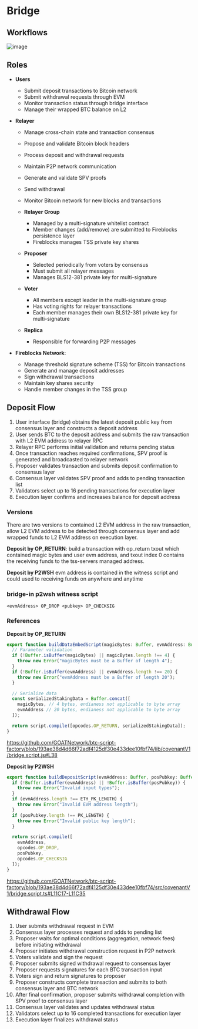 # Bridge

## Workflows
![image](https://github.com/user-attachments/assets/37aaaba2-d56d-44cc-8a3e-b37a15cbf3de)

## Roles

- **Users** 
    - Submit deposit transactions to Bitcoin network
    - Submit withdrawal requests through EVM
    - Monitor transaction status through bridge interface
    - Manage their wrapped BTC balance on L2

- **Relayer**
    - Manage cross-chain state and transaction consensus
    - Propose and validate Bitcoin block headers
    - Process deposit and withdrawal requests
    - Maintain P2P network communication
    - Generate and validate SPV proofs
    - Send withdrawal
    - Monitor Bitcoin network for new blocks and transactions
  
    - **Relayer Group**
        - Managed by a multi-signature whitelist contract
        - Member changes (add/remove) are submitted to Fireblocks persistence layer
        - Fireblocks manages TSS private key shares
    - **Proposer**
        - Selected periodically from voters by consensus
        - Must submit all relayer messages
        - Manages BLS12-381 private key for multi-signature
    - **Voter**
        - All members except leader in the multi-signature group
        - Has voting rights for relayer transactions
        - Each member manages their own BLS12-381 private key for multi-signature
    - **Replica**
        - Responsible for forwarding P2P messages

- **Fireblocks Network**: 
    - Manage threshold signature scheme (TSS) for Bitcoin transactions
    - Generate and manage deposit addresses
    - Sign withdrawal transactions
    - Maintain key shares security
    - Handle member changes in the TSS group
  
## Deposit Flow

1. User interface (bridge) obtains the latest deposit public key from consensus layer and constructs a deposit address
2. User sends BTC to the deposit address and submits the raw transaction with L2 EVM address to relayer RPC
3. Relayer RPC performs initial validation and returns pending status
4. Once transaction reaches required confirmations, SPV proof is generated and broadcasted to relayer network
5. Proposer validates transaction and submits deposit confirmation to consensus layer
6. Consensus layer validates SPV proof and adds to pending transaction list
7. Validators select up to 16 pending transactions for execution layer
8. Execution layer confirms and increases balance for deposit address

### Versions
There are two versions to contained L2 EVM address in the raw transaction, allow  L2 EVM address to be detected through consensus layer and add wrapped funds to L2 EVM address on execution layer. 

**Deposit by OP_RETURN**: build a transaction with op_return txout which contained magic bytes and user evm address, and txout index 0 contains the receiving funds to the tss-servers managed address.  

**Deposit by P2WSH** evm address is contained in the witness script and could used to receiving funds on anywhere and anytime
### bridge-in p2wsh witness script
```
<evmAddress> OP_DROP <pubkey> OP_CHECKSIG
```

### References
**Deposit by OP_RETURN**
``` typescript
export function buildDataEmbedScript(magicBytes: Buffer, evmAddress: Buffer): Buffer {
  // Parameter validation
  if (!Buffer.isBuffer(magicBytes) || magicBytes.length !== 4) {
    throw new Error("magicBytes must be a Buffer of length 4");
  }
  if (!Buffer.isBuffer(evmAddress) || evmAddress.length !== 20) {
    throw new Error("evmAddress must be a Buffer of length 20");
  }

  // Serialize data
  const serializedStakingData = Buffer.concat([
    magicBytes, // 4 bytes, endianess not applicable to byte array
    evmAddress // 20 bytes, endianess not applicable to byte array
  ]);

  return script.compile([opcodes.OP_RETURN, serializedStakingData]);
}
```
https://github.com/GOATNetwork/btc-script-factory/blob/193ae38d4d66f72adf4125df30e433dee10fbf74/lib/covenantV1/bridge.script.js#L38

**Deposit by P2WSH** 
``` typescript
export function buildDepositScript(evmAddress: Buffer, posPubkey: Buffer): Buffer {
  if (!Buffer.isBuffer(evmAddress) || !Buffer.isBuffer(posPubkey)) {
    throw new Error("Invalid input types");
  }
  if (evmAddress.length !== ETH_PK_LENGTH) {
    throw new Error("Invalid EVM address length");
  }
  if (posPubkey.length !== PK_LENGTH) {
    throw new Error("Invalid public key length");
  }

  return script.compile([
    evmAddress,
    opcodes.OP_DROP,
    posPubkey,
    opcodes.OP_CHECKSIG
  ]);
}
```
https://github.com/GOATNetwork/btc-script-factory/blob/193ae38d4d66f72adf4125df30e433dee10fbf74/src/covenantV1/bridge.script.ts#L11C17-L11C35

## Withdrawal Flow

1. User submits withdrawal request in EVM
2. Consensus layer processes request and adds to pending list
3. Proposer waits for optimal conditions (aggregation, network fees) before initiating withdrawal
4. Proposer initiates withdrawal construction request in P2P network
5. Voters validate and sign the request
6. Proposer submits signed withdrawal request to consensus layer
7. Proposer requests signatures for each BTC transaction input
8. Voters sign and return signatures to proposer
9. Proposer constructs complete transaction and submits to both consensus layer and BTC network
10. After final confirmation, proposer submits withdrawal completion with SPV proof to consensus layer
11. Consensus layer validates and updates withdrawal status
12. Validators select up to 16 completed transactions for execution layer
13. Execution layer finalizes withdrawal status
